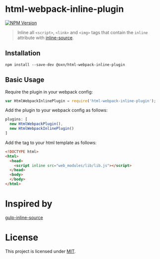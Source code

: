 # html-webpack-inline-plugin

[![NPM Version](https://img.shields.io/npm/v/html-webpack-inline-plugin.svg?style=flat-square)](https://www.npmjs.com/package/@oxn/html-webpack-inline-plugin)

> Inline all `<script>`, `<link>` and `<img>` tags that contain the `inline` attribute with [inline-source](https://github.com/popeindustries/inline-source).

## Installation


```shell
npm install --save-dev @oxn/html-webpack-inline-plugin
```

## Basic Usage
Require the plugin in your webpack config:

```javascript
var HtmlWebpackInlinePlugin = require('html-webpack-inline-plugin');
```

Add the plugin to your webpack config as follows:

```javascript
plugins: [
  new HtmlWebpackPlugin(),
  new HtmlWebpackInlinePlugin()
]  
```

Add the tag to your html template as follows:

```html
<!DOCTYPE html>
<html>
  <head>
    <script inline src="web_modules/lib/lib.js"></script>
  </head>
  <body>
  </body>
</html>
```

# Inspired by
[gulp-inline-source](https://github.com/fmal/gulp-inline-source)

# License

This project is licensed under [MIT](https://github.com/jantimon/html-webpack-plugin/blob/master/LICENSE).
